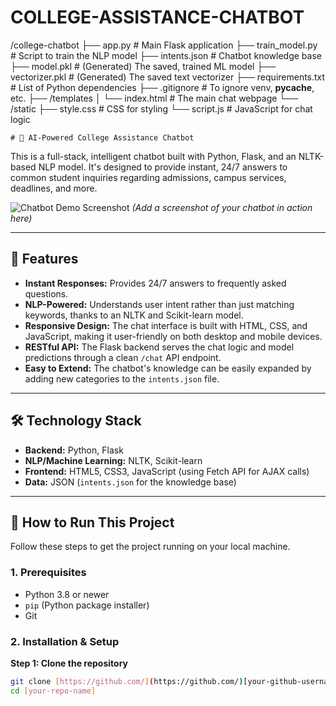 # COLLEGE-ASSISTANCE-CHATBOT


/college-chatbot
├── app.py             # Main Flask application
├── train_model.py     # Script to train the NLP model
├── intents.json       # Chatbot knowledge base
├── model.pkl          # (Generated) The saved, trained ML model
├── vectorizer.pkl     # (Generated) The saved text vectorizer
├── requirements.txt   # List of Python dependencies
├── .gitignore         # To ignore venv, __pycache__, etc.
├── /templates
│   └── index.html     # The main chat webpage
└── /static
    ├── style.css      # CSS for styling
    └── script.js      # JavaScript for chat logic

    # 🤖 AI-Powered College Assistance Chatbot

This is a full-stack, intelligent chatbot built with Python, Flask, and an NLTK-based NLP model. It's designed to provide instant, 24/7 answers to common student inquiries regarding admissions, campus services, deadlines, and more.

![Chatbot Demo Screenshot]([link-to-your-screenshot.png])
*(Add a screenshot of your chatbot in action here)*

---

## 🌟 Features

* **Instant Responses:** Provides 24/7 answers to frequently asked questions.
* **NLP-Powered:** Understands user intent rather than just matching keywords, thanks to an NLTK and Scikit-learn model.
* **Responsive Design:** The chat interface is built with HTML, CSS, and JavaScript, making it user-friendly on both desktop and mobile devices.
* **RESTful API:** The Flask backend serves the chat logic and model predictions through a clean `/chat` API endpoint.
* **Easy to Extend:** The chatbot's knowledge can be easily expanded by adding new categories to the `intents.json` file.

---

## 🛠️ Technology Stack

* **Backend:** Python, Flask
* **NLP/Machine Learning:** NLTK, Scikit-learn
* **Frontend:** HTML5, CSS3, JavaScript (using Fetch API for AJAX calls)
* **Data:** JSON (`intents.json` for the knowledge base)

---

## 🚀 How to Run This Project

Follow these steps to get the project running on your local machine.

### 1. Prerequisites

* Python 3.8 or newer
* `pip` (Python package installer)
* Git

### 2. Installation & Setup

**Step 1: Clone the repository**
```bash
git clone [https://github.com/](https://github.com/)[your-github-username]/[your-repo-name].git
cd [your-repo-name]
